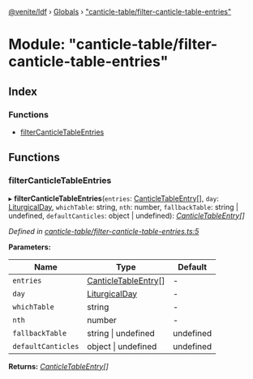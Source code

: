 [@venite/ldf](../README.md) › [Globals](../globals.md) › ["canticle-table/filter-canticle-table-entries"](_canticle_table_filter_canticle_table_entries_.md)

# Module: "canticle-table/filter-canticle-table-entries"

## Index

### Functions

* [filterCanticleTableEntries](_canticle_table_filter_canticle_table_entries_.md#filtercanticletableentries)

## Functions

###  filterCanticleTableEntries

▸ **filterCanticleTableEntries**(`entries`: [CanticleTableEntry](../classes/_canticle_table_canticle_table_.canticletableentry.md)[], `day`: [LiturgicalDay](../classes/_calendar_liturgical_day_.liturgicalday.md), `whichTable`: string, `nth`: number, `fallbackTable`: string | undefined, `defaultCanticles`: object | undefined): *[CanticleTableEntry](../classes/_canticle_table_canticle_table_.canticletableentry.md)[]*

*Defined in [canticle-table/filter-canticle-table-entries.ts:5](https://github.com/gbj/venite/blob/414d51c3/ldf/src/canticle-table/filter-canticle-table-entries.ts#L5)*

**Parameters:**

Name | Type | Default |
------ | ------ | ------ |
`entries` | [CanticleTableEntry](../classes/_canticle_table_canticle_table_.canticletableentry.md)[] | - |
`day` | [LiturgicalDay](../classes/_calendar_liturgical_day_.liturgicalday.md) | - |
`whichTable` | string | - |
`nth` | number | - |
`fallbackTable` | string &#124; undefined | undefined |
`defaultCanticles` | object &#124; undefined | undefined |

**Returns:** *[CanticleTableEntry](../classes/_canticle_table_canticle_table_.canticletableentry.md)[]*
